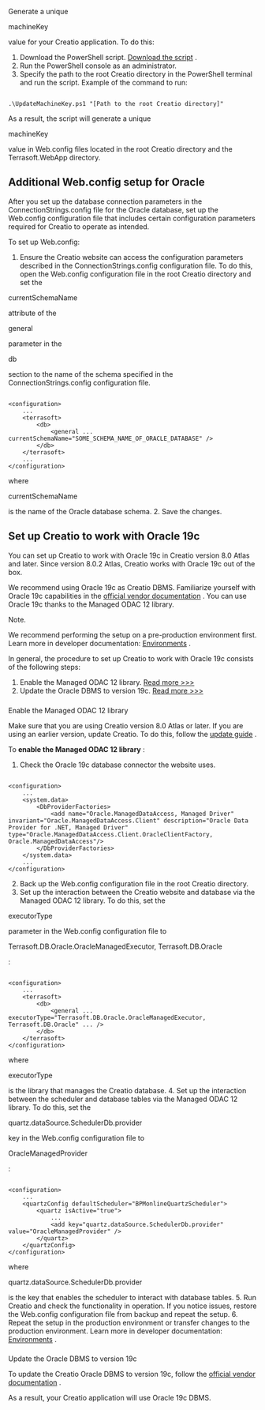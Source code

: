 


 Generate a unique
 
 machineKey
 
 value for your Creatio application. To do this:
 


1. Download the PowerShell script.
 [Download the script](https://academy.creatio.com/sites/default/files/documents/downloads/UpdateMachineKey.zip) 
 .
2. Run the PowerShell console as an administrator.
3. Specify the path to the root Creatio directory in the PowerShell terminal and run the script. Example of the command to run:
 






```

.\UpdateMachineKey.ps1 "[Path to the root Creatio directory]" 

```



 As a result, the script will generate a unique
 
 machineKey
 
 value in Web.config files located in the root Creatio directory and the Terrasoft.WebApp directory.
 



 Additional Web.config setup for Oracle
----------------------------------------



 After you set up the database connection parameters in the ConnectionStrings.config file for the Oracle database, set up the Web.config configuration file that includes certain configuration parameters required for Creatio to operate as intended.
 



 To set up Web.config:
 


1. Ensure the Creatio website can access the configuration parameters described in the ConnectionStrings.config configuration file. To do this, open the Web.config configuration file in the root Creatio directory and set the
 
 currentSchemaName
 
 attribute of the
 
 general
 
 parameter in the
 
 db
 
 section to the name of the schema specified in the ConnectionStrings.config configuration file.
 






```

<configuration>
    ...
    <terrasoft>
        <db>
            <general ... currentSchemaName="SOME_SCHEMA_NAME_OF_ORACLE_DATABASE" />
        </db>
    </terrasoft>
    ...
</configuration>

```





 where
 
 currentSchemaName
 
 is the name of the Oracle database schema.
2. Save the changes.



 Set up Creatio to work with Oracle 19c
----------------------------------------




 You can set up Creatio to work with Oracle 19c in Creatio version 8.0 Atlas and later. Since version 8.0.2 Atlas, Creatio works with Oracle 19c out of the box.
 




 We recommend using Oracle 19c as Creatio DBMS. Familiarize yourself with Oracle 19c capabilities in the
 [official vendor documentation](https://docs.oracle.com/en/database/oracle/oracle-database/19/whats-new.html) 
 . You can use Oracle 19c thanks to the Managed ODAC 12 library.
 





 Note.
 
 We recommend performing the setup on a pre-production environment first. Learn more in developer documentation:
 [Environments](https://academy.creatio.com/documents?id=15201&anchor=title-2124-2) 
 .
 




 In general, the procedure to set up Creatio to work with Oracle 19c consists of the following steps:
 


1. Enable the Managed ODAC 12 library.
 [Read more >>>](#title-3966-1)
2. Update the Oracle DBMS to version 19c.
 [Read more >>>](#title-3966-2)


### 
 Enable the Managed ODAC 12 library



 Make sure that you are using Creatio version 8.0 Atlas or later. If you are using an earlier version, update Creatio. To do this, follow the
 [update guide](https://academy.creatio.com/node/143) 
 .
 



 To
 **enable the Managed ODAC 12 library** 
 :
 


1. Check the Oracle 19c database connector the website uses.
 






```

<configuration>
    ...
    <system.data>
        <DbProviderFactories>
            <add name="Oracle.ManagedDataAccess, Managed Driver" invariant="Oracle.ManagedDataAccess.Client" description="Oracle Data Provider for .NET, Managed Driver" type="Oracle.ManagedDataAccess.Client.OracleClientFactory, Oracle.ManagedDataAccess"/>
        </DbProviderFactories>
    </system.data>
    ...
</configuration>

```
2. Back up the Web.config configuration file in the root Creatio directory.
3. Set up the interaction between the Creatio website and database via the Managed ODAC 12 library. To do this, set the
 
 executorType
 
 parameter in the Web.config configuration file to
 
 Terrasoft.DB.Oracle.OracleManagedExecutor, Terrasoft.DB.Oracle
 
 :
 






```

<configuration>
    ...
    <terrasoft>
        <db>
            <general ... executorType="Terrasoft.DB.Oracle.OracleManagedExecutor, Terrasoft.DB.Oracle" ... />
        </db>
    </terrasoft>
</configuration>

```





 where
 
 executorType
 
 is the library that manages the Creatio database.
4. Set up the interaction between the scheduler and database tables via the Managed ODAC 12 library. To do this, set the
 
 quartz.dataSource.SchedulerDb.provider
 
 key in the Web.config configuration file to
 
 OracleManagedProvider
 
 :
 






```

<configuration>
    ...
    <quartzConfig defaultScheduler="BPMonlineQuartzScheduler">
        <quartz isActive="true">
            ...
            <add key="quartz.dataSource.SchedulerDb.provider" value="OracleManagedProvider" />
        </quartz>
    </quartzConfig>
</configuration>

```





 where
 
 quartz.dataSource.SchedulerDb.provider
 
 is the key that enables the scheduler to interact with database tables.
5. Run Creatio and check the functionality in operation. If you notice issues, restore the Web.config configuration file from backup and repeat the setup.
6. Repeat the setup in the production environment or transfer changes to the production environment. Learn more in developer documentation:
 [Environments](https://academy.creatio.com/documents?id=15201&anchor=title-2124-3) 
 .


### 
 Update the Oracle DBMS to version 19c



 To update the Creatio Oracle DBMS to version 19c, follow the
 [official vendor documentation](https://docs.oracle.com/en/database/oracle/oracle-database/19/upgrd/index.html) 
 .
 



 As a result, your Creatio application will use Oracle 19c DBMS.
 





